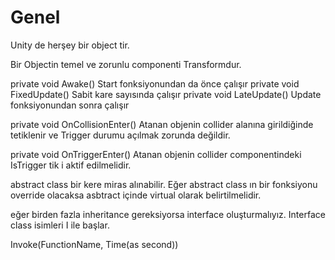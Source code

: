 # Genel

Unity de herşey bir object tir. 

Bir Objectin temel ve zorunlu componenti Transformdur.

private void Awake() Start fonksiyonundan da önce çalışır
private void FixedUpdate() Sabit kare sayısında çalışır
private void LateUpdate() Update fonksiyonundan sonra çalışır

private void OnCollisionEnter() Atanan objenin collider alanına girildiğinde tetiklenir ve Trigger durumu açılmak zorunda değildir.

private void OnTriggerEnter() Atanan objenin collider componentindeki IsTrigger tik i aktif edilmelidir.

abstract class bir kere miras alınabilir. Eğer abstract class ın bir fonksiyonu override olacaksa asbtract içinde virtual olarak belirtilmelidir.

eğer birden fazla inheritance gereksiyorsa interface oluşturmalıyız. Interface class isimleri I ile başlar. 

Invoke(FunctionName, Time(as second))
